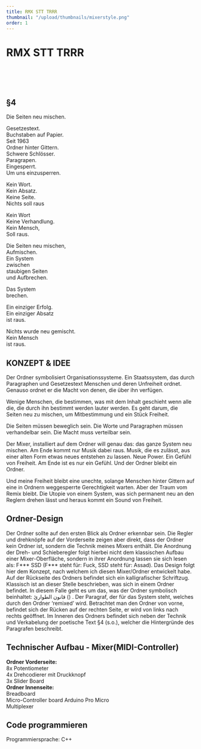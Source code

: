 ```yaml
---
title: RMX STT TRRR
thumbnail: "/upload/thumbnails/mixerstyle.png"
order: 1
---
```

#   RMX STT TRRR


<img :src="$withBase('/upload/controller0.png')" style="  margin-left: auto;
  margin-right: auto;max-width:1024px; display: block;">

<img :src="$withBase('/upload/zeugs.png')" style="  margin-left: auto;
  margin-right: auto;max-width:1024px; display: block;">

<img :src="$withBase('/upload/controller2.png')" style="  margin-left: auto;
  margin-right: auto;max-width:1024px; display: block;">

<img :src="$withBase('/upload/controller3.png')" style="  margin-left: auto;
  margin-right: auto;max-width:1024px; display: block;">

 <img :src="$withBase('/upload/controller4.png')" style="  margin-left: auto;
  margin-right: auto;max-width:1024px; display: block;">

  **§4**
  --

Die Seiten neu mischen.

Gesetzestext.\
Buchstaben auf Papier.\
Seit 1963\
Ordner hinter Gittern.\
Schwere Schlösser.\
Paragrapen.\
Eingesperrt.\
Um uns einzusperren.

Kein Wort.\
Kein Absatz.\
Keine Seite.\
Nichts soll raus


Kein Wort\
Keine Verhandlung.\
Kein Mensch,\
Soll raus.

Die Seiten neu mischen,\
Aufmischen.\
Ein System\
zwischen  
staubigen Seiten  
und Aufbrechen.

Das System   
brechen.

Ein einziger Erfolg.\
Ein einziger Absatz   
ist raus.

Nichts wurde neu gemischt.\
Kein Mensch\
ist raus.


KONZEPT & IDEE
--------------

Der Ordner symbolisiert Organisationssysteme. Ein Staatssystem, das durch Paragraphen und Gesetzestext Menschen und deren Unfreiheit ordnet. Genauso ordnet er die Macht von denen, die über ihn verfügen. 

Wenige Menschen, die bestimmen, was mit dem Inhalt geschieht wenn alle die, die durch ihn bestimmt werden lauter werden. Es geht darum, die Seiten neu zu mischen, um Mitbestimmung und ein Stück Freiheit.

Die Seiten müssen beweglich sein. Die Worte und Paragraphen müssen verhandelbar sein. Die Macht muss verteilbar sein.

Der Mixer, installiert auf dem Ordner will genau das: das ganze System neu mischen. Am Ende kommt nur Musik dabei raus. Musik, die es zulässt, aus einer alten Form etwas neues entstehen zu lassen. Neue Power. Ein Gefühl von Freiheit. Am Ende ist es nur ein Gefühl. Und der Ordner bleibt ein Ordner. 

Und meine Freiheit bleibt eine unechte, solange Menschen hinter Gittern auf eine in Ordnern weggesperrte Gerechtigkeit warten. Aber der Traum vom Remix bleibt. Die Utopie von einem System, was sich permanent neu an den Reglern drehen lässt und heraus kommt ein Sound von Freiheit.


Ordner-Design
-------------

Der Ordner sollte auf den ersten Blick als Ordner erkennbar sein. Die Regler und drehknöpfe auf der Vorderseite zeigen aber direkt, dass der Ordner kein Ordner ist, sondern die Technik meines Mixers enthält. 
Die Anordnung der Dreh- und Schieberegler folgt hierbei nicht dem klassischen Aufbau einer Mixer-Oberfläche, sondern in ihrer Anordnung lassen sie sich lesen als: F*** SSD (F*** steht für: Fuck, SSD steht für: Assad). Das Design folgt hier dem Konzept, nach welchem ich diesen Mixer/Ordner entwickelt habe.
Auf der Rückseite des Ordners befindet sich ein kalligrafischer Schriftzug. Klassisch ist an dieser Stelle beschrieben, was sich in einem Ordner befindet. In diesem Falle geht es um das, was der Ordner symbolisch beinhaltet: قانون الطوارئ () . Der Paragraf, der für das System steht, welches durch den Ordner ‘remixed’ wird.
Betrachtet man den Ordner von vorne, befindet sich der Rücken auf der rechten Seite, er wird von links nach rechts geöffnet.
Im Inneren des Ordners befindet sich neben der Technik und Verkabelung der poetische Text §4 (s.o.), welcher die Hintergründe des Paragrafen beschreibt.


Technischer Aufbau - Mixer(MIDI-Controller)
------------------------ 
**Ordner Vorderseite:**  
8x Potentiometer  
4x Drehcodierer mit Druckknopf  
3x Slider Board   
**Ordner Innenseite:**  
Breadboard  
Micro-Controller board Arduino Pro Micro  
Multiplexer   

Code programmieren
------------------

Programmiersprache: C++

 <img :src="$withBase('/upload/code-mixer.png')" style="  margin-left: auto;
  margin-right: auto;max-width:1024px; display: block;">

    
